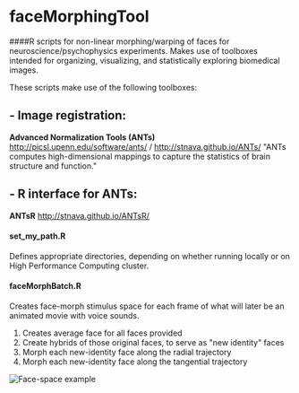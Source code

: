 # faceMorphingTool

####R scripts for non-linear morphing/warping of faces for neuroscience/psychophysics experiments. 
Makes use of toolboxes intended for organizing, visualizing, and statistically exploring biomedical images.

These scripts make use of the following toolboxes:
## - Image registration:
**Advanced Normalization Tools (ANTs)** http://picsl.upenn.edu/software/ants/ / http://stnava.github.io/ANTs/
"ANTs computes high-dimensional mappings to capture the statistics of brain structure and function."
## - R interface for ANTs:
**ANTsR** http://stnava.github.io/ANTsR/

#### set_my_path.R
Defines appropriate directories, depending on whether running locally or on High Performance Computing cluster. 

#### faceMorphBatch.R
Creates face-morph stimulus space for each frame of what will later be an animated movie with voice sounds.
1. Creates average face for all faces provided
2. Create hybrids of those original faces, to serve as "new identity" faces
3. Morph each new-identity face along the radial trajectory
4. Morph each new-identity face along the tangential trajectory

![Face-space example](https://cloud.githubusercontent.com/assets/15203083/21268802/d0cfbe2a-c375-11e6-8b99-2788bedb541b.png)
